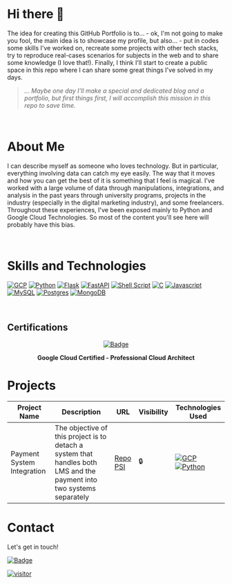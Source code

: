 # Hi there 👋

The idea for creating this GitHub Portfolio is to... - ok, I'm not going to make you fool, the main idea is to showcase my profile, but also... - put in codes some skills I've worked on, recreate some projects with other tech stacks, try to reproduce real-cases scenarios for subjects in the web and to share some knowledge (I love that!). Finally, I think I'll start to create a public space in this repo where I can share some great things I've solved in my days.


> *... Maybe one day I'll make a special and dedicated blog and a portfolio, but first things first, I will accomplish this mission in this repo to save time.*

<br>

# About Me
I can describe myself as someone who loves technology. But in particular, everything involving data can catch my eye easily. The way that it moves and how you can get the best of it is something that I feel is magical. I've worked with a large volume of data through manipulations, integrations, and analysis in the past years through university programs, projects in the industry (especially in the digital marketing industry), and some freelancers. Throughout these experiences, I've been exposed mainly to Python and Google Cloud Technologies. So most of the content you'll see here will probably have this bias.

<br>

# Skills and Technologies

[![GCP](https://img.shields.io/badge/Google_Cloud-4285F4?style=for-the-badge&logo=google-cloud&logoColor=white)](#)
[![Python](https://img.shields.io/badge/Python-14354C?style=for-the-badge&logo=python&logoColor=white)](#)
[![Flask](https://img.shields.io/badge/Flask-000000?style=for-the-badge&logo=flask&logoColor=white)](#)
[![FastAPI](https://img.shields.io/badge/FastAPI-005571?style=for-the-badge&logo=fastapi)](#)
[![Shell Script](https://img.shields.io/badge/Shell_Script-121011?style=for-the-badge&logo=gnu-bash&logoColor=white)](#)
[![C](https://img.shields.io/badge/C-00599C?style=for-the-badge&logo=c&logoColor=white)](#)
[![Javascript](https://img.shields.io/badge/JavaScript-F7DF1E?style=for-the-badge&logo=javascript&logoColor=black)](#)
[![MySQL](https://img.shields.io/badge/MySQL-00000F?style=for-the-badge&logo=mysql&logoColor=white)](#)
[![Postgres](https://img.shields.io/badge/PostgreSQL-316192?style=for-the-badge&logo=postgresql&logoColor=white)](#)
[![MongoDB](https://img.shields.io/badge/MongoDB-4EA94B?style=for-the-badge&logo=mongodb&logoColor=white)](#)



<br>

## Certifications


<div align="center">

[![Badge](https://api.accredible.com/v1/frontend/credential_website_embed_image/badge/49648594)](https://www.credential.net/e59b381a-4d1a-4eb2-ba72-1de219038270)

  **Google Cloud Certified - Professional Cloud Architect**

</div>

# Projects

| Project Name | Description |  URL | Visibility  | Technologies Used |
| ------------ | ----------- | ------ |------------ |------------------ |
| Payment System Integration| The objective of this project is to detach a system that handles both LMS and the payment into two systems separately | [Repo PSI] | 🔒 |  [![GCP](https://img.shields.io/badge/Google_Cloud-4285F4?style=for-the-badge&logo=google-cloud&logoColor=white)](#)  [![Python](https://img.shields.io/badge/Python-14354C?style=for-the-badge&logo=python&logoColor=white)](#)|

[Repo PSI]: https://github.com/fabianopaulelli/payment-integration_LMS-GCP "test"

# Contact

Let's get in touch!

[![Badge](https://img.shields.io/badge/LinkedIn-0077B5?style=for-the-badge&logo=linkedin&logoColor=white)](https://www.linkedin.com/in/fabianocpaulelli/)

[![visitor](https://function-4-5m5vpadgfq-uc.a.run.app/vistor.svg)](#)
